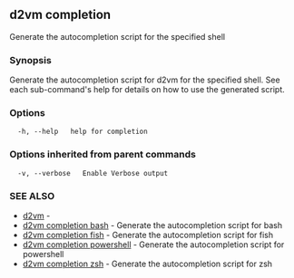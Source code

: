 ## d2vm completion

Generate the autocompletion script for the specified shell

### Synopsis

Generate the autocompletion script for d2vm for the specified shell.
See each sub-command's help for details on how to use the generated script.


### Options

```
  -h, --help   help for completion
```

### Options inherited from parent commands

```
  -v, --verbose   Enable Verbose output
```

### SEE ALSO

* [d2vm](d2vm.md)	 - 
* [d2vm completion bash](d2vm_completion_bash.md)	 - Generate the autocompletion script for bash
* [d2vm completion fish](d2vm_completion_fish.md)	 - Generate the autocompletion script for fish
* [d2vm completion powershell](d2vm_completion_powershell.md)	 - Generate the autocompletion script for powershell
* [d2vm completion zsh](d2vm_completion_zsh.md)	 - Generate the autocompletion script for zsh

